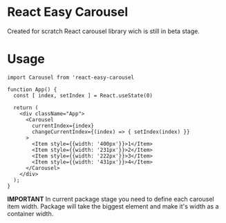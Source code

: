 # React Easy Carousel

Created for scratch React carousel library wich is still in beta stage.

# Usage

```
import Carousel from 'react-easy-carousel

function App() {
  const [ index, setIndex ] = React.useState(0)

  return (
    <div className="App">
      <Carousel 
        currentIndex={index}
        changeCurrentIndex={(index) => { setIndex(index) }}
      >
        <Item style={{width: '400px'}}>1</Item>
        <Item style={{width: '231px'}}>2</Item>
        <Item style={{width: '222px'}}>3</Item>
        <Item style={{width: '431px'}}>4</Item>
      </Carousel>
    </div>
  );
}
```

**IMPORTANT**
In current package stage you need to define each carousel item width.
Package will take the biggest element and make it's width as a container width.
